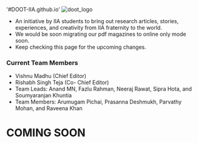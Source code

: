 '#DOOT-IIA.github.io'
![doot_logo](https://user-images.githubusercontent.com/114899566/193510698-f4f59b37-f833-4584-a423-3a92b555799f.png)
- An initiative by IIA students to bring out research articles, stories, experiences, and creativity from IIA fraternity to the world.
- We would be soon migrating our pdf magazines to online only mode soon.
- Keep checking this page for the upcoming changes.
### <it> Current Team Members </it>
- Vishnu Madhu (Chief Editor)
- Rishabh Singh Teja (Co- Chief Editor)
- Team Leads: Anand MN, Fazlu Rahman, Neeraj Rawat, Sipra Hota, and Soumyaranjan Khuntia
- Team Members: Arumugam Pichai, Prasanna Deshmukh, Parvathy Mohan, and Raveena Khan

# COMING SOON
